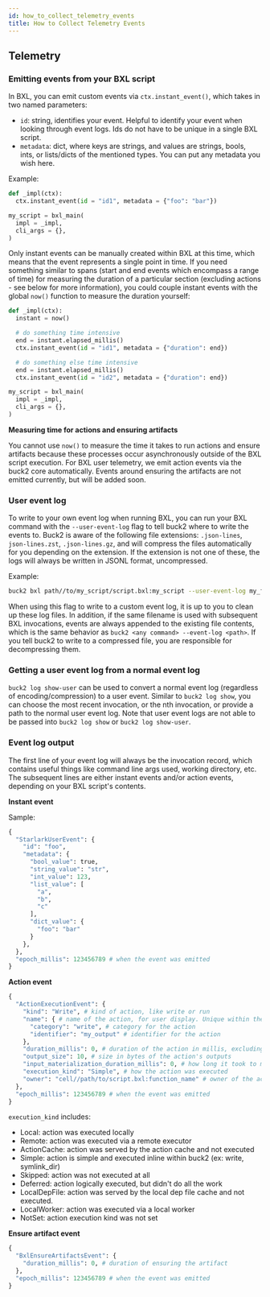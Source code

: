 ```yaml
---
id: how_to_collect_telemetry_events
title: How to Collect Telemetry Events
---
```


## Telemetry

### Emitting events from your BXL script

In BXL, you can emit custom events via `ctx.instant_event()`, which takes in two
named parameters:

- `id`: string, identifies your event. Helpful to identify your event when
  looking through event logs. Ids do not have to be unique in a single BXL
  script.
- `metadata`: dict, where keys are strings, and values are strings, bools, ints,
  or lists/dicts of the mentioned types. You can put any metadata you wish here.

Example:

```python
def _impl(ctx):
  ctx.instant_event(id = "id1", metadata = {"foo": "bar"})

my_script = bxl_main(
  impl = _impl,
  cli_args = {},
)
```

Only instant events can be manually created within BXL at this time, which means
that the event represents a single point in time. If you need something similar
to spans (start and end events which encompass a range of time) for measuring
the duration of a particular section (excluding actions - see below for more
information), you could couple instant events with the global `now()` function
to measure the duration yourself:

```python
def _impl(ctx):
  instant = now()

  # do something time intensive
  end = instant.elapsed_millis()
  ctx.instant_event(id = "id1", metadata = {"duration": end})

  # do something else time intensive
  end = instant.elapsed_millis()
  ctx.instant_event(id = "id2", metadata = {"duration": end})

my_script = bxl_main(
  impl = _impl,
  cli_args = {},
)
```

**Measuring time for actions and ensuring artifacts**

You cannot use `now()` to measure the time it takes to run actions and ensure
artifacts because these processes occur asynchronously outside of the BXL script
execution. For BXL user telemetry, we emit action events via the buck2 core
automatically. Events around ensuring the artifacts are not emitted currently,
but will be added soon.

### User event log

To write to your own event log when running BXL, you can run your BXL command
with the `--user-event-log` flag to tell buck2 where to write the events to.
Buck2 is aware of the following file extensions: `.json-lines`,
`json-lines.zst`, `.json-lines.gz`, and will compress the files automatically
for you depending on the extension. If the extension is not one of these, the
logs will always be written in JSONL format, uncompressed.

Example:

```sh
buck2 bxl path//to/my_script/script.bxl:my_script --user-event-log my_file.json-lines.gz
```

When using this flag to write to a custom event log, it is up to you to clean up
these log files. In addition, if the same filename is used with subsequent BXL
invocations, events are always appended to the existing file contents, which is
the same behavior as `buck2 <any command> --event-log <path>`. If you tell buck2
to write to a compressed file, you are responsible for decompressing them.

### Getting a user event log from a normal event log

`buck2 log show-user` can be used to convert a normal event log (regardless of
encoding/compression) to a user event. Similar to `buck2 log show`, you can
choose the most recent invocation, or the nth invocation, or provide a path to
the normal user event log. Note that user event logs are not able to be passed
into `buck2 log show` or `buck2 log show-user`.

### Event log output

The first line of your event log will always be the invocation record, which
contains useful things like command line args used, working directory, etc. The
subsequent lines are either instant events and/or action events, depending on
your BXL script's contents.

**Instant event**

Sample:

```python
{
  "StarlarkUserEvent": {
    "id": "foo",
    "metadata": {
      "bool_value": true,
      "string_value": "str",
      "int_value": 123,
      "list_value": [
        "a",
        "b",
        "c"
      ],
      "dict_value": {
        "foo": "bar"
      }
    },
  },
  "epoch_millis": 123456789 # when the event was emitted
}
```

**Action event**

```python
{
  "ActionExecutionEvent": {
    "kind": "Write", # kind of action, like write or run
    "name": { # name of the action, for user display. Unique within the execution of a particular target
      "category": "write", # category for the action
      "identifier": "my_output" # identifier for the action
    },
    "duration_millis": 0, # duration of the action in millis, excluding input materialization time
    "output_size": 10, # size in bytes of the action's outputs
    "input_materialization_duration_millis": 0, # how long it took to materialize any inputs to the action
    "execution_kind": "Simple", # how the action was executed
    "owner": "cell//path/to/script.bxl:function_name" # owner of the action execution (target label, anon target label, bxl label)
  },
  "epoch_millis": 123456789 # when the event was emitted
}
```

`execution_kind` includes:

- Local: action was executed locally
- Remote: action was executed via a remote executor
- ActionCache: action was served by the action cache and not executed
- Simple: action is simple and executed inline within buck2 (ex: write,
  symlink_dir)
- Skipped: action was not executed at all
- Deferred: action logically executed, but didn't do all the work
- LocalDepFile: action was served by the local dep file cache and not executed.
- LocalWorker: action was executed via a local worker
- NotSet: action execution kind was not set

**Ensure artifact event**

```python
{
  "BxlEnsureArtifactsEvent": {
    "duration_millis": 0, # duration of ensuring the artifact
  },
  "epoch_millis": 123456789 # when the event was emitted
}
```

